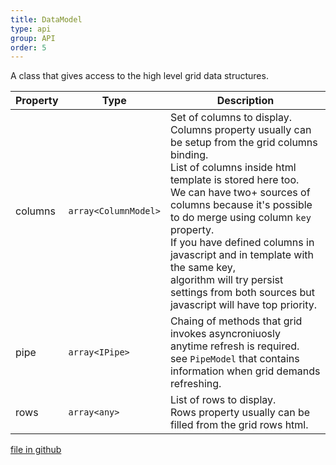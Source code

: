 ```yaml
---
title: DataModel
type: api
group: API
order: 5
---
```

A class that gives access to the high level grid data structures.

Property|Type|Description
---|---|---
columns|`array<ColumnModel>`|Set of columns to display.<br />Columns property usually can be setup from the grid columns binding.<br />List of columns inside html template is stored here too.<br />We can have two+ sources of columns because it's possible to do merge using column `key` property.<br />If you have defined columns in javascript and in template with the same key,<br />algorithm will try persist settings from both sources but javascript will have top priority.
pipe|`array<IPipe>`|Chaing of methods that grid invokes asyncroniuosly anytime refresh is required.<br />see `PipeModel` that contains information when grid demands refreshing.
rows|`array<any>`|List of rows to display.<br />Rows property usually can be filled from the grid rows html.

[file in github](https://github.com/qgrid/ng2/core/data.model.js)
